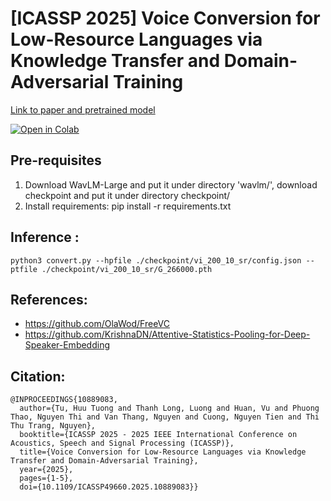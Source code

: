 # [ICASSP 2025] Voice Conversion for Low-Resource Languages via Knowledge Transfer and Domain-Adversarial Training

[Link to paper and pretrained model](https://drive.google.com/drive/folders/1QIsClIFMgZizeG6Is9WxlWVueUvbUuu7?usp=sharing)

[![Open in Colab](https://colab.research.google.com/assets/colab-badge.svg)](https://colab.research.google.com/drive/1UiCEtZtu0jIe1zy2t86prM9AHwyrvUWc?usp=sharing)


## Pre-requisites
1. Download WavLM-Large and put it under directory 'wavlm/', download checkpoint and put it under directory checkpoint/
2. Install requirements: pip install -r requirements.txt

## Inference :
```
python3 convert.py --hpfile ./checkpoint/vi_200_10_sr/config.json --ptfile ./checkpoint/vi_200_10_sr/G_266000.pth
```

## References:
* https://github.com/OlaWod/FreeVC
* https://github.com/KrishnaDN/Attentive-Statistics-Pooling-for-Deep-Speaker-Embedding

## Citation:
```
@INPROCEEDINGS{10889083,
  author={Tu, Huu Tuong and Thanh Long, Luong and Huan, Vu and Phuong Thao, Nguyen Thi and Van Thang, Nguyen and Cuong, Nguyen Tien and Thi Thu Trang, Nguyen},
  booktitle={ICASSP 2025 - 2025 IEEE International Conference on Acoustics, Speech and Signal Processing (ICASSP)}, 
  title={Voice Conversion for Low-Resource Languages via Knowledge Transfer and Domain-Adversarial Training}, 
  year={2025},
  pages={1-5},
  doi={10.1109/ICASSP49660.2025.10889083}}
```
